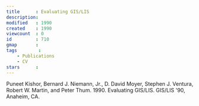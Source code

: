 ```yaml
---
title      : Evaluating GIS/LIS
description: 
modified   : 1990
created    : 1990
viewcount  : 0
id         : 710
gmap       : 
tags        :
    - Publications
    - CV
stars      : 
---
```


Puneet Kishor, Bernard J. Niemann, Jr., D.  David Moyer, Stephen J. Ventura, Robert W. Martin, and Peter Thum. 1990. Evaluating GIS/LIS. GIS/LIS '90, Anaheim, CA.

